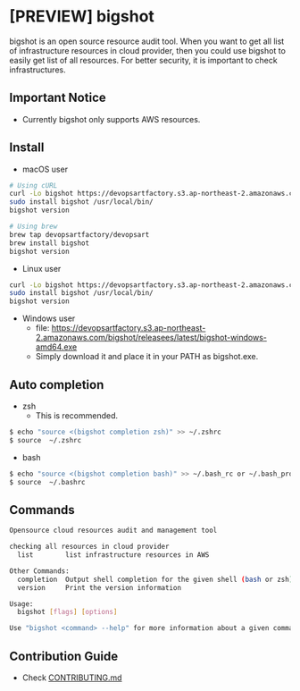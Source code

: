 # [PREVIEW] bigshot
bigshot is an open source resource audit tool. When you want to get all list of infrastructure resources in cloud provider,
then you could use bigshot to easily get list of all resources. For better security, it is important to check infrastructures.

## Important Notice
- Currently bigshot only supports AWS resources.

## Install
* macOS user
```bash
# Using cURL
curl -Lo bigshot https://devopsartfactory.s3.ap-northeast-2.amazonaws.com/bigshot/releasees/latest/bigshot-linux-amd64
sudo install bigshot /usr/local/bin/
bigshot version

# Using brew
brew tap devopsartfactory/devopsart
brew install bigshot
bigshot version
```

* Linux user
```bash
curl -Lo bigshot https://devopsartfactory.s3.ap-northeast-2.amazonaws.com/bigshot/releasees/latest/bigshot-linux-amd64
sudo install bigshot /usr/local/bin/
bigshot version
```

* Windows user
  - file: https://devopsartfactory.s3.ap-northeast-2.amazonaws.com/bigshot/releasees/latest/bigshot-windows-amd64.exe
  - Simply download it and place it in your PATH as bigshot.exe.
  
  
 ## Auto completion
- zsh 
  - This is recommended.
 ```bash
$ echo "source <(bigshot completion zsh)" >> ~/.zshrc
$ source  ~/.zshrc
```

- bash 
 ```bash
$ echo "source <(bigshot completion bash)" >> ~/.bash_rc or ~/.bash_profile
$ source  ~/.bashrc
```

## Commands 
```bash
Opensource cloud resources audit and management tool

checking all resources in cloud provider
  list        list infrastructure resources in AWS

Other Commands:
  completion  Output shell completion for the given shell (bash or zsh)
  version     Print the version information

Usage:
  bigshot [flags] [options]

Use "bigshot <command> --help" for more information about a given command.
```

## Contribution Guide
- Check [CONTRIBUTING.md](CONTRIBUTING.md)
